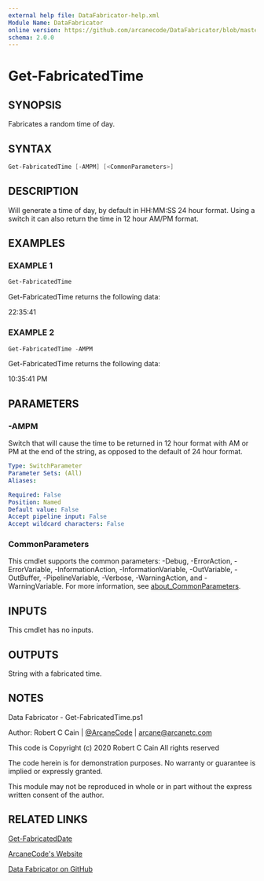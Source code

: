 ```yaml
---
external help file: DataFabricator-help.xml
Module Name: DataFabricator
online version: https://github.com/arcanecode/DataFabricator/blob/master/Documentation/Get-FabricatedDate.md
schema: 2.0.0
---
```


# Get-FabricatedTime

## SYNOPSIS

Fabricates a random time of day.

## SYNTAX

```powershell
Get-FabricatedTime [-AMPM] [<CommonParameters>]
```

## DESCRIPTION

Will generate a time of day, by default in HH:MM:SS 24 hour format. 
Using a switch it can also return the time in 12 hour AM/PM format.

## EXAMPLES

### EXAMPLE 1

```powershell
Get-FabricatedTime
```

Get-FabricatedTime returns the following data:

22:35:41

### EXAMPLE 2

```powershell
Get-FabricatedTime -AMPM
```

Get-FabricatedTime returns the following data:

10:35:41 PM

## PARAMETERS

### -AMPM

Switch that will cause the time to be returned in 12 hour format with AM or PM at the end of the string, as opposed to the default of 24 hour format.

```yaml
Type: SwitchParameter
Parameter Sets: (All)
Aliases:

Required: False
Position: Named
Default value: False
Accept pipeline input: False
Accept wildcard characters: False
```

### CommonParameters

This cmdlet supports the common parameters: -Debug, -ErrorAction, -ErrorVariable, -InformationAction, -InformationVariable, -OutVariable, -OutBuffer, -PipelineVariable, -Verbose, -WarningAction, and -WarningVariable. For more information, see [about_CommonParameters](http://go.microsoft.com/fwlink/?LinkID=113216).

## INPUTS

This cmdlet has no inputs.

## OUTPUTS

String with a fabricated time.

## NOTES

Data Fabricator - Get-FabricatedTime.ps1

Author: Robert C Cain | [@ArcaneCode](https://twitter.com/arcanecode) | arcane@arcanetc.com

This code is Copyright (c) 2020 Robert C Cain All rights reserved

The code herein is for demonstration purposes.
No warranty or guarantee is implied or expressly granted.

This module may not be reproduced in whole or in part without
the express written consent of the author.

## RELATED LINKS

[Get-FabricatedDate](https://github.com/arcanecode/DataFabricator/blob/master/Documentation/Get-FabricatedDate.md)

[ArcaneCode's Website](http://arcanecode.me)

[Data Fabricator on GitHub](http://datafabricator.com)
